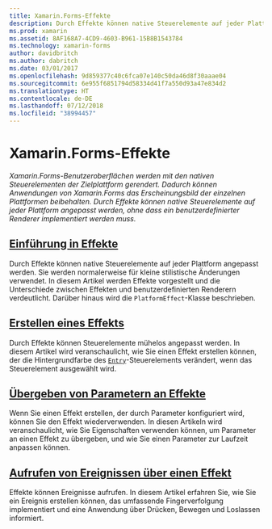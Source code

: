 ```yaml
---
title: Xamarin.Forms-Effekte
description: Durch Effekte können native Steuerelemente auf jeder Plattform angepasst werden, ohne dass ein benutzerdefinierter Renderer implementiert werden muss.
ms.prod: xamarin
ms.assetid: 8AF168A7-4CD9-4603-B961-15B8B1543784
ms.technology: xamarin-forms
author: davidbritch
ms.author: dabritch
ms.date: 03/01/2017
ms.openlocfilehash: 9d859377c40c6fca07e140c50da46d8f30aaae04
ms.sourcegitcommit: 6e955f6851794d58334d41f7a550d93a47e834d2
ms.translationtype: HT
ms.contentlocale: de-DE
ms.lasthandoff: 07/12/2018
ms.locfileid: "38994457"
---
```

# <a name="xamarinforms-effects"></a>Xamarin.Forms-Effekte

_Xamarin.Forms-Benutzeroberflächen werden mit den nativen Steuerelementen der Zielplattform gerendert. Dadurch können Anwendungen von Xamarin.Forms das Erscheinungsbild der einzelnen Plattformen beibehalten. Durch Effekte können native Steuerelemente auf jeder Plattform angepasst werden, ohne dass ein benutzerdefinierter Renderer implementiert werden muss._

## <a name="introduction-to-effectsintroductionmd"></a>[Einführung in Effekte](introduction.md)

Durch Effekte können native Steuerelemente auf jeder Plattform angepasst werden. Sie werden normalerweise für kleine stilistische Änderungen verwendet. In diesem Artikel werden Effekte vorgestellt und die Unterschiede zwischen Effekten und benutzerdefinierten Renderern verdeutlicht. Darüber hinaus wird die `PlatformEffect`-Klasse beschrieben.

## <a name="creating-an-effectcreatingmd"></a>[Erstellen eines Effekts](creating.md)

Durch Effekte können Steuerelemente mühelos angepasst werden. In diesem Artikel wird veranschaulicht, wie Sie einen Effekt erstellen können, der die Hintergrundfarbe des [`Entry`](xref:Xamarin.Forms.Entry)-Steuerelements verändert, wenn das Steuerelement ausgewählt wird.

## <a name="passing-parameters-to-an-effectpassing-parametersindexmd"></a>[Übergeben von Parametern an Effekte](passing-parameters/index.md)

Wenn Sie einen Effekt erstellen, der durch Parameter konfiguriert wird, können Sie den Effekt wiederverwenden. In diesen Artikeln wird veranschaulicht, wie Sie Eigenschaften verwenden können, um Parameter an einen Effekt zu übergeben, und wie Sie einen Parameter zur Laufzeit anpassen können.

## <a name="invoking-events-from-an-effecttouch-trackingmd"></a>[Aufrufen von Ereignissen über einen Effekt](touch-tracking.md)

Effekte können Ereignisse aufrufen. In diesem Artikel erfahren Sie, wie Sie ein Ereignis erstellen können, das umfassende Fingerverfolgung implementiert und eine Anwendung über Drücken, Bewegen und Loslassen informiert.
